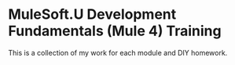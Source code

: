# MuleSoft.U Development Fundamentals (Mule 4) Training 

This is a collection of my work for each module and DIY homework.